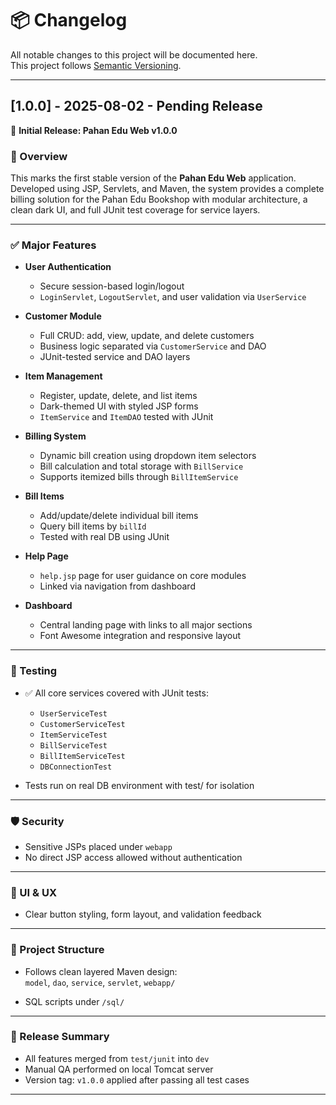 # 📦 Changelog

All notable changes to this project will be documented here.  
This project follows [Semantic Versioning](https://semver.org/).

---

## [1.0.0] - 2025-08-02 - Pending Release

🎉 **Initial Release: Pahan Edu Web v1.0.0**

### 🚀 Overview

This marks the first stable version of the **Pahan Edu Web** application. Developed using JSP, Servlets, and Maven, the system provides a complete billing solution for the Pahan Edu Bookshop with modular architecture, a clean dark UI, and full JUnit test coverage for service layers.

---

### ✅ Major Features

- **User Authentication**
    - Secure session-based login/logout
    - `LoginServlet`, `LogoutServlet`, and user validation via `UserService`

- **Customer Module**
    - Full CRUD: add, view, update, and delete customers
    - Business logic separated via `CustomerService` and DAO
    - JUnit-tested service and DAO layers

- **Item Management**
    - Register, update, delete, and list items
    - Dark-themed UI with styled JSP forms
    - `ItemService` and `ItemDAO` tested with JUnit

- **Billing System**
    - Dynamic bill creation using dropdown item selectors
    - Bill calculation and total storage with `BillService`
    - Supports itemized bills through `BillItemService`

- **Bill Items**
    - Add/update/delete individual bill items
    - Query bill items by `billId`
    - Tested with real DB using JUnit

- **Help Page**
    - `help.jsp` page for user guidance on core modules
    - Linked via navigation from dashboard

- **Dashboard**
    - Central landing page with links to all major sections
    - Font Awesome integration and responsive layout

---

### 🧪 Testing

- ✅ All core services covered with JUnit tests:
    - `UserServiceTest`
    - `CustomerServiceTest`
    - `ItemServiceTest`
    - `BillServiceTest`
    - `BillItemServiceTest`
    - `DBConnectionTest`

- Tests run on real DB environment with test/ for isolation

---

### 🛡️ Security

- Sensitive JSPs placed under `webapp`
- No direct JSP access allowed without authentication

---

### 🎨 UI & UX

- Clear button styling, form layout, and validation feedback
---

### 📁 Project Structure

- Follows clean layered Maven design:  
  `model`, `dao`, `service`, `servlet`, `webapp/`

- SQL scripts under `/sql/`
---

### 🔀 Release Summary

- All features merged from `test/junit` into `dev`
- Manual QA performed on local Tomcat server
- Version tag: `v1.0.0` applied after passing all test cases

---